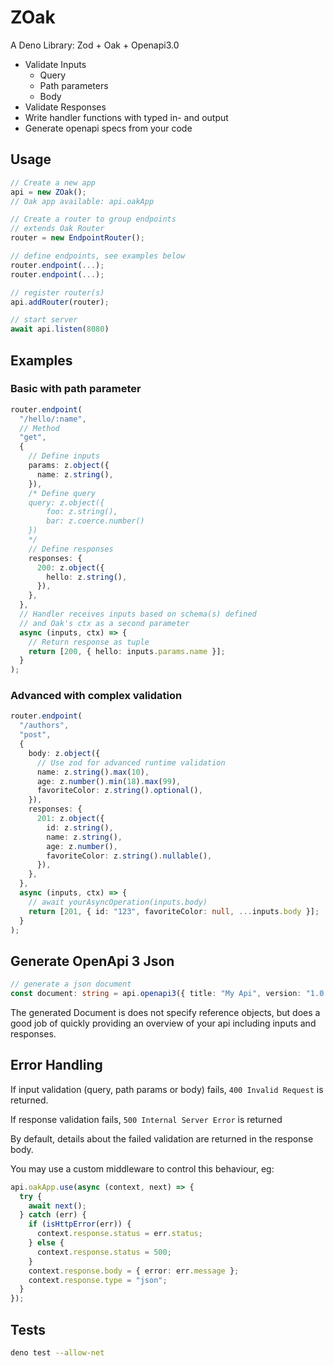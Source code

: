 # ZOak

A Deno Library: Zod + Oak + Openapi3.0

- Validate Inputs
  - Query
  - Path parameters
  - Body
- Validate Responses
- Write handler functions with typed in- and output
- Generate openapi specs from your code

## Usage

```typescript
// Create a new app
api = new ZOak();
// Oak app available: api.oakApp

// Create a router to group endpoints
// extends Oak Router
router = new EndpointRouter();

// define endpoints, see examples below
router.endpoint(...);
router.endpoint(...);

// register router(s)
api.addRouter(router);

// start server
await api.listen(8080)
```

## Examples

### Basic with path parameter

```typescript
router.endpoint(
  "/hello/:name",
  // Method
  "get",
  {
    // Define inputs
    params: z.object({
      name: z.string(),
    }),
    /* Define query
    query: z.object({
        foo: z.string(),
        bar: z.coerce.number()
    })
    */
    // Define responses
    responses: {
      200: z.object({
        hello: z.string(),
      }),
    },
  },
  // Handler receives inputs based on schema(s) defined
  // and Oak's ctx as a second parameter
  async (inputs, ctx) => {
    // Return response as tuple
    return [200, { hello: inputs.params.name }];
  }
);
```

### Advanced with complex validation

```typescript
router.endpoint(
  "/authors",
  "post",
  {
    body: z.object({
      // Use zod for advanced runtime validation
      name: z.string().max(10),
      age: z.number().min(18).max(99),
      favoriteColor: z.string().optional(),
    }),
    responses: {
      201: z.object({
        id: z.string(),
        name: z.string(),
        age: z.number(),
        favoriteColor: z.string().nullable(),
      }),
    },
  },
  async (inputs, ctx) => {
    // await yourAsyncOperation(inputs.body)
    return [201, { id: "123", favoriteColor: null, ...inputs.body }];
  }
);
```

## Generate OpenApi 3 Json

```typescript
// generate a json document
const document: string = api.openapi3({ title: "My Api", version: "1.0.0" });
```

The generated Document is does not specify reference objects, but does a good job of quickly providing an overview of your api including inputs and responses.

## Error Handling

If input validation (query, path params or body) fails, `400 Invalid Request` is returned.

If response validation fails, `500 Internal Server Error` is returned

By default, details about the failed validation are returned in the response body.

You may use a custom middleware to control this behaviour, eg:

```typescript
api.oakApp.use(async (context, next) => {
  try {
    await next();
  } catch (err) {
    if (isHttpError(err)) {
      context.response.status = err.status;
    } else {
      context.response.status = 500;
    }
    context.response.body = { error: err.message };
    context.response.type = "json";
  }
});
```

## Tests

```bash
deno test --allow-net
```
